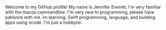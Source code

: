 Welcome to my GitHub profile! 
My name is Jennifer Everett, 
I'm very familiar with the macos commandline.
I'm very new to programming, please have patience with me.
Im learning, Swift programming, language, and building apps using xcode.
I'm just a hobbyist. 
